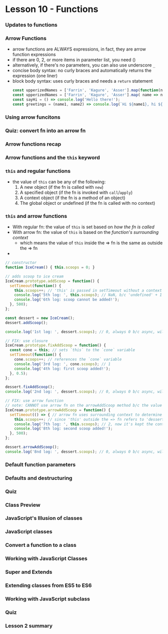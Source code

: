 # Lesson 10 - Functions

### Updates to functions

### Arrow Functions
* arrow functions are ALWAYS expressions, in fact, they are arrow function expressions
* if there are 0, 2, or more items in parameter list, you need ()
* alternatively, if there's no parameters, you can also use underscore `_`
* concise body syntax: no curly braces and automatically returns the expression (one liner)
* block body syntax: uses curly braces and needs a `return` statement
  ```js
  const upperizedNames = ['Farrin', 'Kagure', 'Asser'].map(function(name) { return name.toUpperCase(); });
  const upperizedNames = ['Farrin', 'Kagure', 'Asser'].map( name => name.toUpperCase());
  const sayHi = () => console.log('Hello there!');
  const greetings = (name1, name2) => console.log(`Hi ${name1}, hi ${name2}.`);
  ```

### Using arrow funcitons
### Quiz: convert fn into an arrow fn
### Arrow functions recap
### Arrow functions and the `this` keyword

### `this` and regular functions
* the value of `this` can be any of the following:
  1. A new object (if the fn is called with `new`)
  2. A specified object (if the fn is invoked with `call`/`apply`)
  3. A context object (if the fn is a method of an object)
  4. The global object or undefined (if the fn is called with no context)

### `this` and arrow functions
* With regular fn: the value of `this` is set based on *how the fn is called*
* With arrow fn: the value of `this` is based on the *function's surrounding context*
  * which means the value of `this` inside the => fn is the same as outside the => fn
* 
```js
// constructor
function IceCream() { this.scoops = 0; }

// adds scoop to ice cream
IceCream.prototype.addScoop = function() {
  setTimeout(function() {
    this.scoops++; // 'this' is passed in setTimeout without a context
    console.log('5th log: ', this.scoops); // NaN, b/c 'undefined' + 1 is NaN
    console.log('6th log: scoop cannot be added!');
  }, 500);
};

const dessert = new IceCream();
dessert.addScoop();

console.log('1st log: ', dessert.scoops); // 0, always 0 b/c async, will be diff if u run in steps (dev tool)

// FIX: use closure
IceCream.prototype.fixAddScoop = function() {
  const cone = this; // sets `this` to the `cone` variable
  setTimeout(function() {
    cone.scoops++; // references the `cone` variable
    console.log('3rd log: ', cone.scoops); // 1
    console.log('4th log: first scoop added!');
  }, 0.5);
};

dessert.fixAddScoop();
console.log('2nd log: ', dessert.scoops); // 0, always 0 b/c async, will be 1 if u run in steps (dev tool)

// FIX: use arrow function
// note: CANNOT use arrow fn on the arrowAddScoop method b/c the value of 'this' will become global object
IceCream.prototype.arrowAddScoop = function() {
  setTimeout(() => { // arrow fn uses surrounding context to determine what 'this' referes to
    this.scoops++; // since 'this' outside the => fn refers to 'dessert', hence 'this' inside the => fn will be same
    console.log('7th log: ', this.scoops); // 2, now it's kept the context
    console.log('8th log: second scoop added!');
  }, 500);
};

dessert.arrowAddScoop();
console.log('8nd log: ', dessert.scoops); // 0, always 0 b/c async, will be 2 if u run in steps (dev tool)
```

### Default function parameters

### Defaults and destructuring

### Quiz

### Class Preview

### JavaScript's Illusion of classes

### JavaScript classes

### Convert a function to a class

### Working with JavaScript Classes

### Super and Extends

### Extending classes from ES5 to ES6

### Working with JavaScript subclass

### Quiz

### Lesson 2 summary
